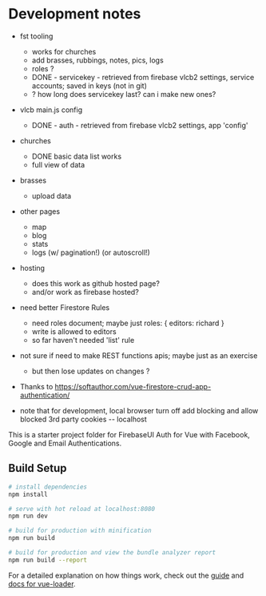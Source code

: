 # Development notes

* fst tooling
  * works for churches
  * add brasses, rubbings, notes, pics, logs
  * roles ?
  * DONE - servicekey - retrieved from firebase vlcb2 settings, service accounts; saved in keys (not in git)
  * ? how long does servicekey last? can i make new ones?

* vlcb main.js config
  * DONE - auth - retrieved from firebase vlcb2 settings, app 'config'
* churches
  * DONE basic data list works
  * full view of data
* brasses
  * upload data
* other pages
  * map
  * blog
  * stats
  * logs (w/ pagination!) (or autoscroll!)

* hosting
  * does this work as github hosted page?
  * and/or work as firebase hosted?

* need better Firestore Rules
  * need roles document; maybe just roles: { editors: richard }
  * write is allowed to editors
  * so far haven't needed 'list' rule

* not sure if need to make REST functions apis; maybe just as an exercise
  * but then lose updates on changes ?




* Thanks to https://softauthor.com/vue-firestore-crud-app-authentication/
* note that for development, local browser turn off add blocking and allow blocked 3rd party cookies -- localhost

This is a starter project folder for FirebaseUI Auth for Vue with Facebook, Google and Email Authentications.

## Build Setup

``` bash
# install dependencies
npm install

# serve with hot reload at localhost:8080
npm run dev

# build for production with minification
npm run build

# build for production and view the bundle analyzer report
npm run build --report
```

For a detailed explanation on how things work, check out the [guide](http://vuejs-templates.github.io/webpack/) and [docs for vue-loader](http://vuejs.github.io/vue-loader).
